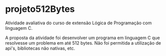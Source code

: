 # projeto512Bytes
Atividade avaliativa do curso de extensão Lógica de Programação com linguagem C.

A proposta da atividade foi desenvolver um programa em linguagem C que resolvesse um problema em até 512 bytes. Não foi permitida a utilização de api's,  bibliotecas não nativas, etc.
